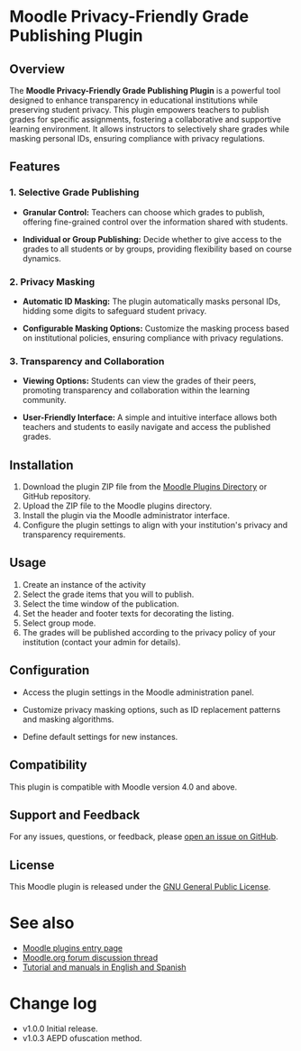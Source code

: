 # Moodle Privacy-Friendly Grade Publishing Plugin

## Overview

The **Moodle Privacy-Friendly Grade Publishing Plugin** is a powerful tool designed to enhance transparency in educational institutions while preserving student privacy. This plugin empowers teachers to publish grades for specific assignments, fostering a collaborative and supportive learning environment. It allows instructors to selectively share grades while masking personal IDs, ensuring compliance with privacy regulations.

## Features

### 1. Selective Grade Publishing

- **Granular Control:** Teachers can choose which grades to publish, offering fine-grained control over the information shared with students.
  
- **Individual or Group Publishing:** Decide whether to give access to the grades to all students or by groups, providing flexibility based on course dynamics.

### 2. Privacy Masking

- **Automatic ID Masking:** The plugin automatically masks personal IDs, hidding some digits to safeguard student privacy.
  
- **Configurable Masking Options:** Customize the masking process based on institutional policies, ensuring compliance with privacy regulations.

### 3. Transparency and Collaboration

- **Viewing Options:** Students can view the grades of their peers, promoting transparency and collaboration within the learning community.
  
- **User-Friendly Interface:** A simple and intuitive interface allows both teachers and students to easily navigate and access the published grades.

## Installation

1. Download the plugin ZIP file from the [Moodle Plugins Directory](https://moodle.org/plugins/) or GitHub repository.
2. Upload the ZIP file to the Moodle plugins directory.
3. Install the plugin via the Moodle administrator interface.
4. Configure the plugin settings to align with your institution's privacy and transparency requirements.

## Usage

1. Create an instance of the activity
2. Select the grade items that you will to publish.
3. Select the time window of the publication.
4. Set the header and footer texts for decorating the listing.
4. Select group mode.
3. The grades will be published according to the privacy policy of your institution (contact your admin for details).

## Configuration

- Access the plugin settings in the Moodle administration panel.

- Customize privacy masking options, such as ID replacement patterns and masking algorithms.

- Define default settings for new instances.

## Compatibility

This plugin is compatible with Moodle version 4.0 and above.

## Support and Feedback

For any issues, questions, or feedback, please [open an issue on GitHub](https://github.com/juacas/moodle-mod_listgrades).

## License

This Moodle plugin is released under the [GNU General Public License](https://www.gnu.org/licenses/gpl-3.0.en.html).

See also
=========

 - [Moodle plugins entry page](http://moodle.org/plugins/view.php?plugin=mod_listgrades)
 - [Moodle.org forum discussion thread](Future)
 - [Tutorial and manuals in English and Spanish](https://juacas.github.io/moodle-mod_listgrades/)

Change log
==========
- v1.0.0 Initial release.
- v1.0.3 AEPD ofuscation method.